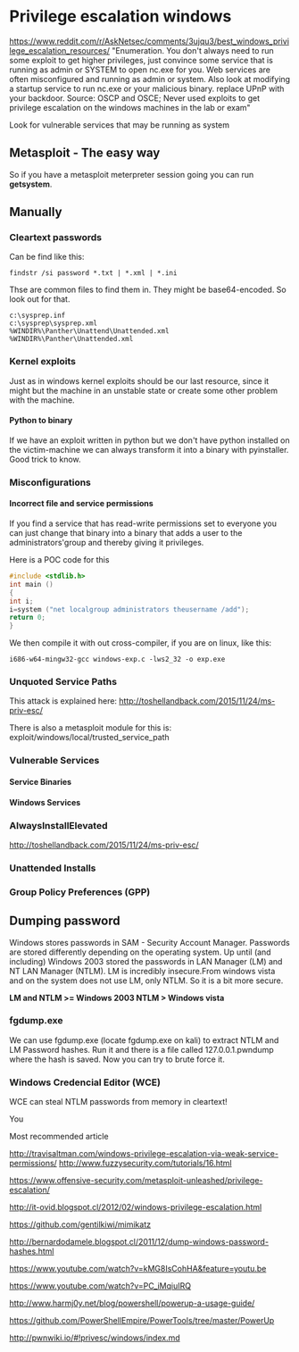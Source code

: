 # Privilege escalation windows


https://www.reddit.com/r/AskNetsec/comments/3ujqu3/best_windows_privilege_escalation_resources/
"Enumeration.
You don't always need to run some exploit to get higher privileges, just convince some service that is running as admin or SYSTEM to open nc.exe for you. Web services are often misconfigured and running as admin or system.
Also look at modifying a startup service to run nc.exe or your malicious binary. replace UPnP with your backdoor.
Source: OSCP and OSCE; Never used exploits to get privilege escalation on the windows machines in the lab or exam"

Look for vulnerable services that may be running as system

## Metasploit - The easy way

So if you have a metasploit meterpreter session going you can run **getsystem**.

## Manually

### Cleartext passwords

Can be find like this:
```
findstr /si password *.txt | *.xml | *.ini
```

Thse are common files to find them in. They might be base64-encoded. So look out for that. 

```
c:\sysprep.inf
c:\sysprep\sysprep.xml
%WINDIR%\Panther\Unattend\Unattended.xml
%WINDIR%\Panther\Unattended.xml
```

### Kernel exploits

Just as in windows kernel exploits should be our last resource, since it might but the machine in an unstable state or create some other problem with the machine. 

#### Python to binary

If we have an exploit written in python but we don't have python installed on the victim-machine we can always transform it into a binary with pyinstaller. Good trick to know.

### Misconfigurations

#### Incorrect file and service permissions

If you find a service that has read-write permissions set to everyone you can just change that binary into a binary that adds a user to the administrators'group and thereby giving it privileges.

Here is a POC code for this

```c
#include <stdlib.h>
int main ()
{
int i;
i=system ("net localgroup administrators theusername /add");
return 0;
}
```

We then compile it with out cross-compiler, if you are on linux, like this:

```
i686-w64-mingw32-gcc windows-exp.c -lws2_32 -o exp.exe
```


### Unquoted Service Paths

This attack is explained here:
http://toshellandback.com/2015/11/24/ms-priv-esc/

There is also a metasploit module for this is: exploit/windows/local/trusted_service_path


### Vulnerable Services

#### Service Binaries

#### Windows Services


### AlwaysInstallElevated

http://toshellandback.com/2015/11/24/ms-priv-esc/

### Unattended Installs


### Group Policy Preferences (GPP)


## Dumping password

Windows stores passwords in SAM - Security Account Manager. Passwords are stored differently depending on the operating system. Up until (and including) Windows 2003 stored the passwords in LAN Manager (LM) and NT LAN Manager (NTLM). LM is incredibly insecure.From windows vista and on the system does not use LM, only NTLM. So it is a bit more secure.

**LM and NTLM >= Windows 2003
NTLM > Windows vista**

### fgdump.exe

We can use fgdump.exe (locate fgdump.exe on kali) to extract NTLM and LM Password hashes. Run it and there is a file called 127.0.0.1.pwndump where the hash is saved. Now you can try to brute force it. 


### Windows Credencial Editor (WCE)

WCE can steal NTLM passwords from memory in cleartext!

You

Most recommended article

http://travisaltman.com/windows-privilege-escalation-via-weak-service-permissions/
http://www.fuzzysecurity.com/tutorials/16.html

https://www.offensive-security.com/metasploit-unleashed/privilege-escalation/

http://it-ovid.blogspot.cl/2012/02/windows-privilege-escalation.html

https://github.com/gentilkiwi/mimikatz

http://bernardodamele.blogspot.cl/2011/12/dump-windows-password-hashes.html

https://www.youtube.com/watch?v=kMG8IsCohHA&feature=youtu.be

https://www.youtube.com/watch?v=PC_iMqiuIRQ

http://www.harmj0y.net/blog/powershell/powerup-a-usage-guide/

https://github.com/PowerShellEmpire/PowerTools/tree/master/PowerUp

http://pwnwiki.io/#!privesc/windows/index.md